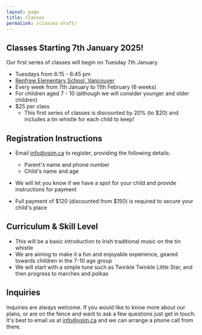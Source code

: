 ```yaml
---
layout: page
title: Classes
permalink: /classes-draft/
---
```


## Classes Starting 7th January 2025!
Our first series of classes will begin on Tuesday 7th January. 

* Tuesdays from 6:15 - 6:45 pm
* [Renfrew Elementary School, Vancouver ](https://maps.app.goo.gl/in528fYvUAeSQCtCA)
* Every week from 7th January to 11th February (6 weeks)
* For children aged 7 - 10 (although we will consider younger and older children)
* $25 per class
  * This first series of classes is discounted by 20% (to $20) and includes a tin whistle for each child to keep!
 
## Registration Instructions
* Email info@vsim.ca to register, providing the following details:
  * Parent's name and phone number
  * Child's name and age
 
* We will let you know if we have a spot for your child and provide instructions for payment
* Full payment of $120 (discounted from $150) is required to secure your child's place

## Curriculum & Skill Level
* This will be a basic introduction to Irish traditional music on the tin whistle
* We are aiming to make it a fun and enjoyable experience, geared towards children in the 7-10 age group
* We will start with a simple tune such as Twinkle Twinkle Little Star, and then progress to marches and polkas

## Inquiries
Inquiries are always welcome. If you would like to know more about our plans, or are on the fence and want to ask a few questions just get in touch. 
It's best to email us at info@vsim.ca and we can arrange a phone call from there. 
